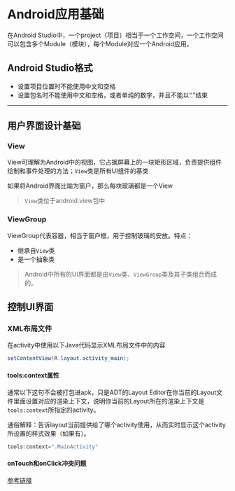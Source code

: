 
# **Android应用基础**

在Android Studio中，一个project（项目）相当于一个工作空间，一个工作空间可以包含多个Module（模块），每个Module对应一个Android应用。

## **Android Studio格式**

- 设置项目位置时不能使用中文和空格
- 设置包名时不能使用中文和空格，或者单纯的数字，并且不能以“.”结束

---

## **用户界面设计基础**

### View

View可理解为Android中的视图，它占据屏幕上的一块矩形区域，负责提供组件绘制和事件处理的方法；`View`类是所有UI组件的基类  

如果将Android界面比喻为窗户，那么每块玻璃都是一个View

> `View`类位于android.view包中

### ViewGroup

ViewGroup代表容器，相当于窗户框，用于控制玻璃的安放。特点：

- 继承自`View`类
- 是一个抽象类

> Android中所有的UI界面都是由`View`类、`ViewGroup`类及其子类组合而成的。

## **控制UI界面**

### XML布局文件

在activity中使用以下Java代码显示XML布局文件中的内容

```java
setContentView(R.layout.activity_main);
```

#### tools:context属性

通常以下这句不会被打包进apk，只是ADT的Layout Editor在你当前的Layout文件里面设置对应的渲染上下文，说明你当前的Layout所在的渲染上下文是`tools:context`所指定的activity。  

通俗解释：告诉layout当前提供给了哪个activity使用，从而实时显示这个activity所设置的样式效果（如果有）。

```java
tools:context=".MainActivity"
```

#### onTouch和onClick冲突问题

[参考链接](https://blog.csdn.net/w18042686479/article/details/86710973)  
